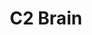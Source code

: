 ---
title:  "C2 Brain"
description: "Ian joined The New School's [Center for Data Arts](http://www.data-arts.nyc/) to visualize the depth and breadth of conversations that took place at one of the world's most eclectic business conferences. They put together a physical installation and a 3-day live-coding performance to transcribe the substance of C2 Montréal.<br><br>The installation was meant as an immersive prolongation of the conference's experience, where one could get a sense of all the conversations happening around them.<br><br>To accommodate this idea, Ian developed a virtual world revolving around the installation, and turned the LED screens into a window onto the content captured in real time by a team of editors.<br><br>The conference was attended by 5000 people from all over the world. The C2 Brain appeared in hundreds of pictures posted on social media, making it one of the center pieces of the event."
category: c2-brain
year: 2017
index: 0
images: ['https://player.vimeo.com/video/241924760', 'https://player.vimeo.com/video/234061896']
tags: ['installation', 'live data']
for: "[C2 Montréal](https://www.c2montreal.com/)"
---